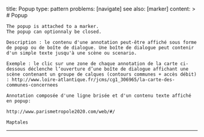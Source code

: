 title: Popup
type: pattern
problems: [navigate]
see also: [marker]
content: >
    # Popup
    
    The popup is attached to a marker.
    The popup can optionnaly be closed.
    
    Description : le contenu d'une annotation peut-être affiché sous forme de popup ou de boîte de dialogue. Une boîte de dialogue peut contenir d'un simple texte jusqu'à une scène ou scenario.
    
    Exemple : le clic sur une zone de chaque annotation de la carte ci-dessous déclenche l’ouverture d’une boîte de dialogue affichant une scène contenant un groupe de calques (contours communes + accès débit) : http://www.loire-atlantique.fr/jcms/cg1_306965/la-carte-des-communes-concernees
    
    Annotation composée d'une ligne brisée et d'un contenu texte affiché en popup:
    
    http://www.parismetropole2020.com/web/#/
    
    Maptales
---



